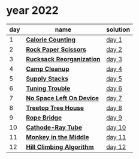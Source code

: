 # year 2022

| day | name | solution |
| --- | --- | --- |
|  1 | **[Calorie Counting](https://adventofcode.com/2022/day/1)** | [day  1](/aoc/src/bin/aoc2022/aoc2022_01.rs) |
|  2 | **[Rock Paper Scissors](https://adventofcode.com/2022/day/02)** | [day  2](/aoc/src/bin/aoc2022/aoc2022_02.rs) |
|  3 | **[Rucksack Reorganization](https://adventofcode.com/2022/day/03)** | [day  3](/aoc/src/bin/aoc2022/aoc2022_03.rs) |
|  4 | **[Camp Cleanup](https://adventofcode.com/2022/day/04)** | [day  4](/aoc/src/bin/aoc2022/aoc2022_04.rs) |
|  5 | **[Supply Stacks](https://adventofcode.com/2022/day/05)** | [day  5](/aoc/src/bin/aoc2022/aoc2022_05.rs) |
|  6 | **[Tuning Trouble](https://adventofcode.com/2022/day/06)** | [day  6](/aoc/src/bin/aoc2022/aoc2022_06.rs) |
|  7 | **[No Space Left On Device](https://adventofcode.com/2022/day/07)** | [day  7](/aoc/src/bin/aoc2022/aoc2022_07.rs) |
|  8 | **[Treetop Tree House](https://adventofcode.com/2022/day/08)** | [day  8](/aoc/src/bin/aoc2022/aoc2022_08.rs) |
|  9 | **[Rope Bridge](https://adventofcode.com/2022/day/09)** | [day  9](/aoc/src/bin/aoc2022/aoc2022_09.rs) |
| 10 | **[Cathode-Ray Tube](https://adventofcode.com/2022/day/10)** | [day 10](/aoc/src/bin/aoc2022/aoc2022_10.rs) |
| 11 | **[Monkey in the Middle](https://adventofcode.com/2022/day/11)** | [day 11](/aoc/src/bin/aoc2022/aoc2022_11.rs) |
| 12 | **[Hill Climbing Algorithm](https://adventofcode.com/2022/day/12)** | [day 12](/aoc/src/bin/aoc2022/aoc2022_12.rs) |
